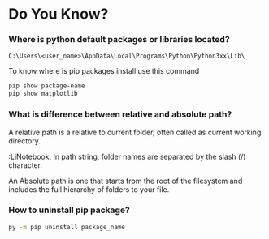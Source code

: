 # Do You Know?

### Where is python default packages or libraries located?

`C:\Users\<user_name>\AppData\Local\Programs\Python\Python3xx\Lib\`

To know where is pip packages install use this command

```bash
pip show package-name
pip show matplotlib
```

### What is difference between relative and absolute path?

A relative path is a relative to current folder, often called as current working directory. 

:LiNotebook: In path string, folder names are separated by the slash  (/) character.

An Absolute path is one that starts from the root of the filesystem and includes the full hierarchy of folders to your file.

### How to uninstall pip package?

```bash
py -m pip uninstall package_name
```